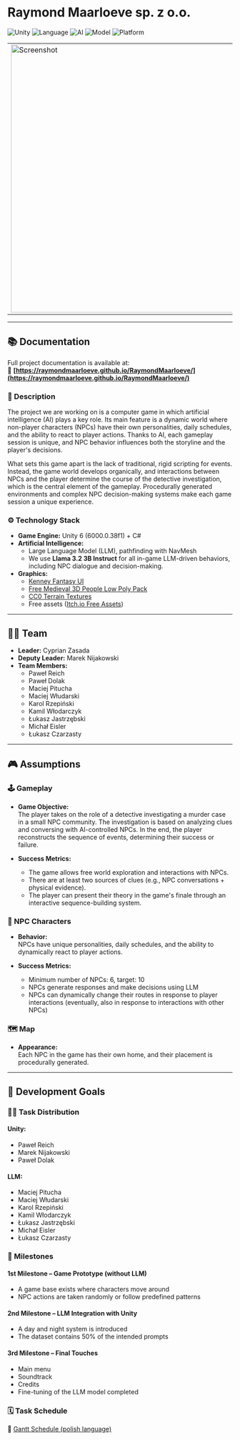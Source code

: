 # Raymond Maarloeve sp. z o.o.

![Unity](https://img.shields.io/badge/Engine-Unity%206-3c3c3c?logo=unity)
![Language](https://img.shields.io/badge/Language-C%23%20%7C%20Python-blue?logo=csharp&logoColor=white)
![AI](https://img.shields.io/badge/AI-LLM--powered-brightgreen)
![Model](https://img.shields.io/badge/LLM-Llama%203.2%203B%20Instruct-blueviolet)
![Platform](https://img.shields.io/badge/Platform-Windows%20%7C%20Linux-lightgrey?logo=windows&logoColor=white&labelColor=gray&style=flat)




<table>
<tr>
<td>
<img src="Documents/Screenshots/Conversation.png" alt="Screenshot" width="600"/>
</td>
<td>
<img src="Documents/Screenshots/LoadingScreen.png" alt="Screenshot" width="600"/>
</td>
</tr>
</table>

---

## 📚 Documentation
Full project documentation is available at:  
🔗 **[https://raymondmaarloeve.github.io/RaymondMaarloeve/](https://raymondmaarloeve.github.io/RaymondMaarloeve/)**  

### 📄 Description
The project we are working on is a computer game in which artificial intelligence (AI) plays a key role. Its main feature is a dynamic world where non-player characters (NPCs) have their own personalities, daily schedules, and the ability to react to player actions. Thanks to AI, each gameplay session is unique, and NPC behavior influences both the storyline and the player's decisions.

What sets this game apart is the lack of traditional, rigid scripting for events. Instead, the game world develops organically, and interactions between NPCs and the player determine the course of the detective investigation, which is the central element of the gameplay. Procedurally generated environments and complex NPC decision-making systems make each game session a unique experience.

### ⚙️ Technology Stack
- **Game Engine:** Unity 6 (6000.0.38f1) + C#
- **Artificial Intelligence:**  
  - Large Language Model (LLM), pathfinding with NavMesh  
  - We use **Llama 3.2 3B Instruct** for all in-game LLM-driven behaviors, including NPC dialogue and decision-making.
- **Graphics:**  
  - [Kenney Fantasy UI](https://kenney.nl/assets/fantasy-ui-borders)  
  - [Free Medieval 3D People Low Poly Pack](https://free-game-assets.itch.io/free-medieval-3d-people-low-poly-pack)  
  - [CC0 Terrain Textures](https://opengameart.org/content/cc0-terrain-textures)  
  - Free assets ([Itch.io Free Assets](https://itch.io/game-assets/free/tag-isometric))

---

## 🧑‍💻 Team

- **Leader:** Cyprian Zasada  
- **Deputy Leader:** Marek Nijakowski  
- **Team Members:**  
  - Paweł Reich  
  - Paweł Dolak  
  - Maciej Pitucha  
  - Maciej Włudarski  
  - Karol Rzepiński  
  - Kamil Włodarczyk  
  - Łukasz Jastrzębski  
  - Michał Eisler  
  - Łukasz Czarzasty  

---

## 🎮 Assumptions

### 🕹️ Gameplay

- **Game Objective:**  
  The player takes on the role of a detective investigating a murder case in a small NPC community. The investigation is based on analyzing clues and conversing with AI-controlled NPCs. In the end, the player reconstructs the sequence of events, determining their success or failure.

- **Success Metrics:**  
  - The game allows free world exploration and interactions with NPCs.  
  - There are at least two sources of clues (e.g., NPC conversations + physical evidence).  
  - The player can present their theory in the game's finale through an interactive sequence-building system.

### 🧍 NPC Characters

- **Behavior:**  
  NPCs have unique personalities, daily schedules, and the ability to dynamically react to player actions.

- **Success Metrics:**  
  - Minimum number of NPCs: 6, target: 10  
  - NPCs generate responses and make decisions using LLM  
  - NPCs can dynamically change their routes in response to player interactions (eventually, also in response to interactions with other NPCs)

### 🗺️ Map

- **Appearance:**  
  Each NPC in the game has their own home, and their placement is procedurally generated.

---

## 🎯 Development Goals

### 👨‍🔧 Task Distribution

#### Unity:
- Paweł Reich  
- Marek Nijakowski  
- Paweł Dolak

#### LLM:
- Maciej Pitucha  
- Maciej Włudarski  
- Karol Rzepiński  
- Kamil Włodarczyk  
- Łukasz Jastrzębski  
- Michał Eisler  
- Łukasz Czarzasty

### 📍 Milestones

#### 1st Milestone – Game Prototype (without LLM)
- A game base exists where characters move around  
- NPC actions are taken randomly or follow predefined patterns

#### 2nd Milestone – LLM Integration with Unity
- A day and night system is introduced  
- The dataset contains 50% of the intended prompts

#### 3rd Milestone – Final Touches
- Main menu  
- Soundtrack  
- Credits  
- Fine-tuning of the LLM model completed

### 🗓️ Task Schedule
📌 [Gantt Schedule (polish language)](https://docs.google.com/spreadsheets/d/1uFGMCmiO6wAubyI_MKR1ynXz4QdD-30tejBS1lcy7w8/edit?usp=sharing)

